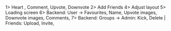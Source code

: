 1> Heart , Comment, Upvote, Downvote
2> Add Friends
4> Adjust layout
5> Loading screen
6> Backend: User -> Favourites, Name, Upvote images, Downvote images, Comments,
7> Backend: Groups -> Admin: Kick, Delete      |    Friends: Upload, Invite, 